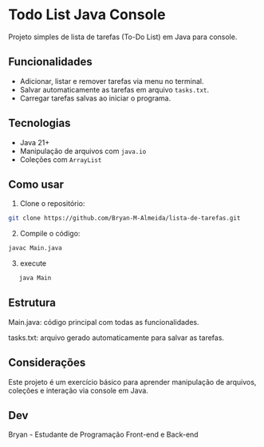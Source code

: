 # Todo List Java Console

Projeto simples de lista de tarefas (To-Do List) em Java para console.

## Funcionalidades

- Adicionar, listar e remover tarefas via menu no terminal.
- Salvar automaticamente as tarefas em arquivo `tasks.txt`.
- Carregar tarefas salvas ao iniciar o programa.

## Tecnologias

- Java 21+
- Manipulação de arquivos com `java.io`
- Coleções com `ArrayList`

## Como usar

1. Clone o repositório:

```bash
git clone https://github.com/Bryan-M-Almeida/lista-de-tarefas.git
```

2. Compile o código:
```bash
javac Main.java
```
3. execute
```bash
   java Main
```

## Estrutura

Main.java: código principal com todas as funcionalidades.

tasks.txt: arquivo gerado automaticamente para salvar as tarefas.

## Considerações
Este projeto é um exercício básico para aprender manipulação de arquivos, coleções e interação via console em Java.

## Dev
Bryan - Estudante de Programação Front-end e Back-end